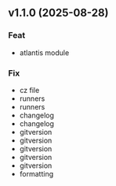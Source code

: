 ## v1.1.0 (2025-08-28)

### Feat

- atlantis module

### Fix

- cz file
- runners
- runners
- changelog
- changelog
- gitversion
- gitversion
- gitversion
- gitversion
- gitversion
- formatting
